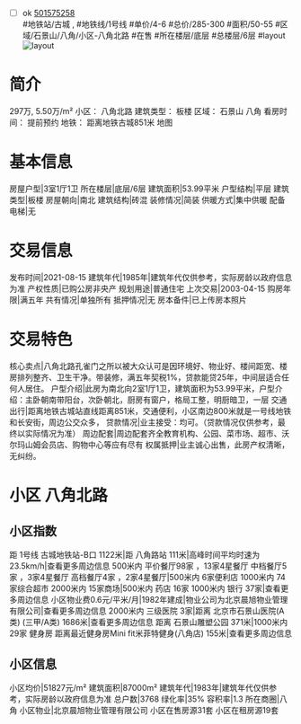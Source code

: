 - [ ] ok [501575258](https://bj.5i5j.com/ershoufang/501575258.html)  
 #地铁站/古城 ,  #地铁线/1号线
#单价/4-6 #总价/285-300 #面积/50-55   #区域/石景山/八角/小区-八角北路 #在售 #所在楼层/底层 #总楼层/6层 #layout 
![layout](http://image2a.5i5j.com/bdir/layout/7b7ab943ca964f59ac54f5411c2c9dab.jpg_P5.jpg) 
# 简介 
 297万,  5.50万/m² 
小区： 八角北路
建筑类型： 板楼
区域： 石景山 八角
看房时间： 提前预约
地铁： 距离地铁古城851米 地图
# 基本信息 
 房屋户型|3室1厅1卫
所在楼层|底层/6层
建筑面积|53.99平米
户型结构|平层
建筑类型|板楼
房屋朝向|南北
建筑结构|砖混
装修情况|简装
供暖方式|集中供暖
配备电梯|无
# 交易信息 
 发布时间|2021-08-15
建筑年代|1985年|建筑年代仅供参考，实际房龄以政府信息为准
产权性质|已购公房非央产
规划用途|普通住宅
上次交易|2003-04-15
购房年限|满五年
共有情况|单独所有
抵押情况|无
房本备件|已上传房本照片
# 交易特色 
 核心卖点|八角北路孔雀门之所以被大众认可是因环境好、物业好、楼间距宽、楼房排列整齐、卫生干净。带装修，满五年契税1%，贷款能贷25年，中间层适合任何人居住。
户型介绍|此房为南北向2室1厅1卫，建筑面积为53.99平米，户型介绍：主卧朝南带阳台，次卧朝北，厨房有窗户，格局工整，明厨暗卫，一层
交通出行|距离地铁古城站直线距离851米，交通便利，小区南边800米就是一号线地铁和长安街，周边公交众多，
贷款情况|业主接受：均可。（贷款情况仅供参考，最终以实际情况为准）
周边配套|周边配套齐全教育机构、公园、菜市场、超市、沃尔玛山姆会员店、购物中心等应有尽有
权属抵押|业主诚心出售，此房产权清晰，无纠纷。
# 小区 八角北路
## 小区指数 
 距 1号线 古城地铁站-B口 1122米|距 八角路站 111米|高峰时间平均时速为23.5km/h|查看更多周边信息
500米内 平价餐厅98家 ，13家4星餐厅
中档餐厅5家 ，3家4星餐厅
高档餐厅4家 ，2家4星餐厅|500米内 6家便利店
1000米内 74家综合超市
2000米内 15家商场|500米内 药店 16家
1000米内 银行 37家|查看更多周边信息
小区物业费0.6元/平米/月|1982年建成|物业公司为北京晨旭物业管理有限公司|查看更多周边信息
2000米内 三级医院 3家|距离 北京市石景山医院(A类) (三甲/A类) 1686米|查看更多周边信息
距离 石景山雕塑公园 371米|1000米内 29家 健身房
距离最近健身房Mini fit米菲特健身(八角店) 155米|查看更多周边信息
## 小区信息 
 小区均价|51827元/m²
建筑面积|87000m²
建筑年代|1983年|建筑年代仅供参考，实际房龄以政府信息为准
总户数|3768
绿化率|35%
容积率|1.3
所在商圈|八角
小区物业|北京晨旭物业管理有限公司
小区在售房源31套
小区在租房源19套
